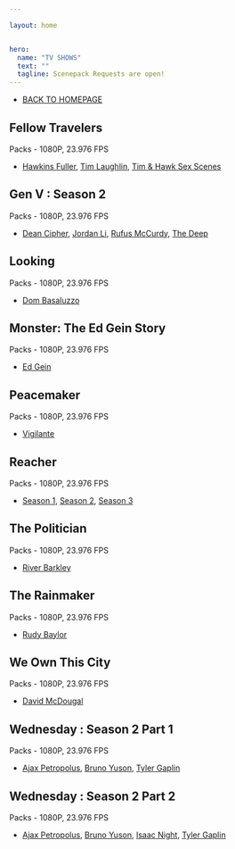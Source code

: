 ```yaml
---

layout: home


hero:
  name: "TV SHOWS"
  text: ""
  tagline: Scenepack Requests are open!
---
```


- [BACK TO HOMEPAGE](/index)

## Fellow Travelers
Packs - 1080P, 23.976 FPS
- [Hawkins Fuller](https://mega.nz/folder/9GI2RSYD#X75QLPfqIxxgiQSP6XaEzA), [Tim Laughlin](https://mega.nz/folder/YGhllDpY#Rd13LeX3_0XLyowNUkHYtQ), [Tim & Hawk Sex Scenes](https://mega.nz/folder/wOgWmRZJ#8JVofaPTJ_L0AYbXOqWxRg)

## Gen V : Season 2
Packs - 1080P, 23.976 FPS
- [Dean Cipher](https://mega.nz/folder/pHhhUBqL#zabT4ua1Rh6Frr4ruCgpJA), [Jordan Li](https://mega.nz/folder/BahBHS7J#UWraNzUeDbnm7ZTliMohpA), [Rufus McCurdy](https://mega.nz/folder/kLwTgIiI#3TZ5lIICkWbNHbFP0Y_zww), [The Deep](https://mega.nz/folder/8XYCmD4D#Ki6qG_2t9GfPDQ6PgyiTVQ)

## Looking
Packs - 1080P, 23.976 FPS
- [Dom Basaluzzo](https://mega.nz/folder/lWpRWaxa#KXN66qwCUwkRNwPKC2batQ)

## Monster: The Ed Gein Story
Packs - 1080P, 23.976 FPS
- [Ed Gein](https://mega.nz/folder/9CIB1CDS#f_7bHI1HJADwgwdbtxpK5Q)

## Peacemaker
Packs - 1080P, 23.976 FPS
- [Vigilante](https://mega.nz/folder/wHRn3ara#0qEaqMDCw-8-lTYSboNemA)

## Reacher
Packs - 1080P, 23.976 FPS
- [Season 1](https://mega.nz/folder/EDgRiC6T#6Kvxd1BHler2cabHrTR9zw), [Season 2](https://mega.nz/folder/RLwkFKhQ#n19smQOErzLah6RZl_BoDQ), [Season 3](https://mega.nz/folder/YG5lya7D#x9o5TQHg4Vz5H3q71GszCw)

## The Politician
Packs - 1080P, 23.976 FPS
- [River Barkley](https://mega.nz/folder/BHJSkTqD#88m1XKUNbruhcCuicJnlfA)

## The Rainmaker
Packs - 1080P, 23.976 FPS
- [Rudy Baylor](https://mega.nz/folder/pWpEWaha#whrAEzJk3TXSxfiam-LNTQ)

## We Own This City
Packs - 1080P, 23.976 FPS
- [David McDougal](https://mega.nz/folder/BeoAUT4C#m7WHl1KqCBX44dBwH20OBQ)

## Wednesday : Season 2 Part 1
Packs - 1080P, 23.976 FPS
- [Ajax Petropolus](https://mega.nz/folder/kWAwmALJ#e_9gcIXcuLT3gmLskb4UMQ), [Bruno Yuson](https://mega.nz/folder/cWBWADRB#Kg8QtAsWsVEaUqFL-9oVuA), [Tyler Gaplin](https://mega.nz/folder/wWB30LgQ#jyvmAvM8vF47VnvPsddGkA)

## Wednesday : Season 2 Part 2
Packs - 1080P, 23.976 FPS
- [Ajax Petropolus](https://mega.nz/folder/UGIC2LwL#dV6KHam0lOeoMO86uPFCdQ), [Bruno Yuson](https://mega.nz/folder/cPxzmb6D#D6iNjl8fuCqUvtEypYO-AQ), [Isaac Night](https://mega.nz/folder/ZDgy3J6Y#0yugMHMiCkLqdrBxLtU9zA), [Tyler Gaplin](https://mega.nz/folder/IPBDVTBa#qGUHqXwW1Liw_IeTsjCMMA)
